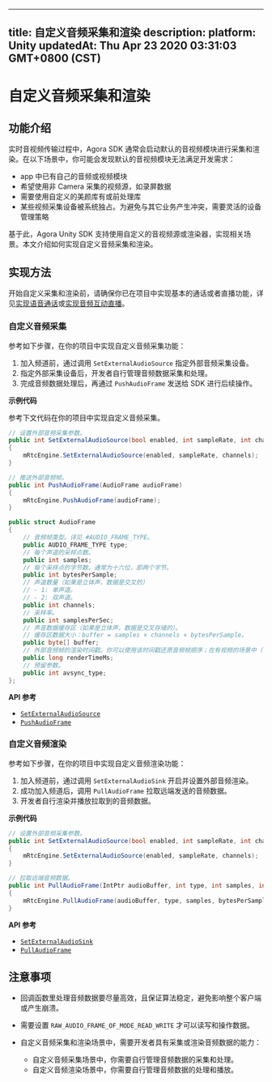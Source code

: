 
---
title: 自定义音频采集和渲染
description: 
platform: Unity
updatedAt: Thu Apr 23 2020 03:31:03 GMT+0800 (CST)
---
# 自定义音频采集和渲染
## 功能介绍

实时音视频传输过程中，Agora SDK 通常会启动默认的音视频模块进行采集和渲染。在以下场景中，你可能会发现默认的音视频模块无法满足开发需求：

- app 中已有自己的音频或视频模块
- 希望使用非 Camera 采集的视频源，如录屏数据
- 需要使用自定义的美颜库有或前处理库
- 某些视频采集设备被系统独占。为避免与其它业务产生冲突，需要灵活的设备管理策略

基于此，Agora Unity SDK 支持使用自定义的音视频源或渲染器，实现相关场景。本文介绍如何实现自定义音频采集和渲染。

## 实现方法

开始自定义采集和渲染前，请确保你已在项目中实现基本的通话或者直播功能，详见[实现语音通话](../../cn/Audio%20Broadcast/start_call_audio_unity.md)或[实现音频互动直播](../../cn/Audio%20Broadcast/start_live_audio_unity.md)。

### 自定义音频采集

参考如下步骤，在你的项目中实现自定义音频采集功能：

1. 加入频道前，通过调用 `SetExternalAudioSource` 指定外部音频采集设备。
2. 指定外部采集设备后，开发者自行管理音频数据采集和处理。
3. 完成音频数据处理后，再通过 `PushAudioFrame` 发送给 SDK 进行后续操作。

**示例代码**

参考下文代码在你的项目中实现自定义音频采集。

```c#
// 设置外部音频采集参数。
public int SetExternalAudioSource(bool enabled, int sampleRate, int channels)
{
    mRtcEngine.SetExternalAudioSource(enabled, sampleRate, channels);
}

// 推送外部音频帧。
public int PushAudioFrame(AudioFrame audioFrame)
{
    mRtcEngine.PushAudioFrame(audioFrame);
}

public struct AudioFrame 
{
    // 音频帧类型。详见 #AUDIO_FRAME_TYPE。
    public AUDIO_FRAME_TYPE type;
    // 每个声道的采样点数。
    public int samples;  
    // 每个采样点的字节数。通常为十六位，即两个字节。
    public int bytesPerSample;  
    // 声道数量（如果是立体声，数据是交叉的）
    // - 1: 单声道。
    // - 2: 双声道。
    public int channels;  
    // 采样率。
    public int samplesPerSec;  
    // 声音数据缓存区（如果是立体声，数据是交叉存储的）。
    // 缓存区数据大小：buffer = samples × channels × bytesPerSample。
    public byte[] buffer;  
    // 外部音频帧的渲染时间戳。你可以使用该时间戳还原音频帧顺序；在有视频的场景中（包含使用外部视频源的场景），该参数可以用于实现音视频同步。
    public long renderTimeMs;
    // 预留参数。
    public int avsync_type;
};
```

**API 参考**

- [`SetExternalAudioSource`](https://docs.agora.io/cn/Audio%20Broadcast/API%20Reference/unity/classagora__gaming__rtc_1_1_i_rtc_engine.html#a91a7599be9ca163f0b43c83a4b3a902e)
- [`PushAudioFrame`](https://docs.agora.io/cn/Audio%20Broadcast/API%20Reference/unity/classagora__gaming__rtc_1_1_i_rtc_engine.html#ac7340e14573a6fdf089924b228555ba7)

### 自定义音频渲染

参考如下步骤，在你的项目中实现自定义音频渲染功能：

1. 加入频道前，通过调用 `SetExternalAudioSink` 开启并设置外部音频渲染。
2. 成功加入频道后，调用 `PullAudioFrame` 拉取远端发送的音频数据。
3. 开发者自行渲染并播放拉取到的音频数据。

**示例代码**

```c#
// 设置外部音频采集参数。
public int SetExternalAudioSource(bool enabled, int sampleRate, int channels)
{
    mRtcEngine.SetExternalAudioSource(enabled, sampleRate, channels);
}

// 拉取远端音频数据。
public int PullAudioFrame(IntPtr audioBuffer, int type, int samples, int bytesPerSample, int channels, int samplesPerSec, long renderTimeMs, int avsync_type)
{
    mRtcEngine.PullAudioFrame(audioBuffer, type, samples, bytesPerSample, channels, samplesPerSec, renderTimeMs, avsync_type);
}
```

**API 参考**

- [`SetExternalAudioSink`](https://docs.agora.io/cn/Audio%20Broadcast/API%20Reference/unity/classagora__gaming__rtc_1_1_i_rtc_engine.html#ac767651baab2797313e4c13db7f66260)
- [`PullAudioFrame`](https://docs.agora.io/cn/Audio%20Broadcast/API%20Reference/unity/classagora__gaming__rtc_1_1_audio_raw_data_manager.html#a6aa04f6b4cf488d46bc64b39a11d891e)

## 注意事项
* 回调函数里处理音频数据要尽量高效，且保证算法稳定，避免影响整个客户端或产生崩溃。
* 需要设置 `RAW_AUDIO_FRAME_OF_MODE_READ_WRITE` 才可以读写和操作数据。
* 自定义音频采集和渲染场景中，需要开发者具有采集或渲染音频数据的能力：

	- 自定义音频采集场景中，你需要自行管理音频数据的采集和处理。
	- 自定义音频渲染场景中，你需要自行管理音频数据的处理和播放。

